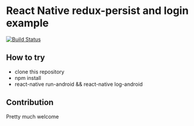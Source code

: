 # React Native redux-persist and login example
[![Build Status](https://travis-ci.org/pamungkaski/react-native-redux-persist-and-login-example.svg?branch=master)](https://travis-ci.org/pamungkaski/react-native-redux-persist-and-login-example)
## How to try
 * clone this repository
 * npm install
 * react-native run-android && react-native log-android

## Contribution
Pretty much welcome

